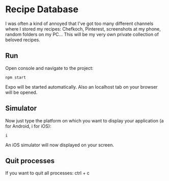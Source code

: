 # Recipe Database

I was often a kind of annoyed that I've got too many different channels where I stored my recipes: Chefkoch, Pinterest, screenshots at my phone, random folders on my PC... This will be my very own private collection of beloved recipes.

## Run

Open console and navigate to the project:

```
npm start
```

Expo will be started automatically. Also an localhost tab on your browser will be opened.

## Simulator

Now just type the platform on which you want to display your application (a for Android, i for iOS):

```
i
```

An iOS simulator will now displayed on your screen.

## Quit processes

If you want to quit all processes: ctrl + c
